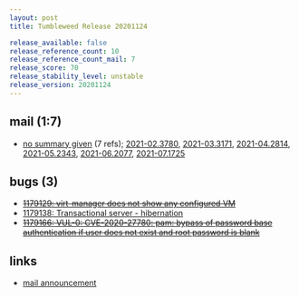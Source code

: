 ```yaml
---
layout: post
title: Tumbleweed Release 20201124

release_available: false
release_reference_count: 10
release_reference_count_mail: 7
release_score: 70
release_stability_level: unstable
release_version: 20201124
---
```


## mail (1:7)

- [no summary given](https://lists.opensuse.org/archives/list/factory@lists.opensuse.org/thread/AS7CVMGC6OGFETGLKZ5HEBEIFKWZ3RKU) (7 refs); [2021-02.3780](https://lists.opensuse.org/archives/list/factory@lists.opensuse.org/thread/AS7CVMGC6OGFETGLKZ5HEBEIFKWZ3RKU), [2021-03.3171](https://lists.opensuse.org/archives/list/factory@lists.opensuse.org/thread/AS7CVMGC6OGFETGLKZ5HEBEIFKWZ3RKU), [2021-04.2814](https://lists.opensuse.org/archives/list/factory@lists.opensuse.org/thread/AS7CVMGC6OGFETGLKZ5HEBEIFKWZ3RKU), [2021-05.2343](https://lists.opensuse.org/archives/list/factory@lists.opensuse.org/thread/AS7CVMGC6OGFETGLKZ5HEBEIFKWZ3RKU), [2021-06.2077](https://lists.opensuse.org/archives/list/factory@lists.opensuse.org/thread/AS7CVMGC6OGFETGLKZ5HEBEIFKWZ3RKU), [2021-07.1725](https://lists.opensuse.org/archives/list/factory@lists.opensuse.org/thread/AS7CVMGC6OGFETGLKZ5HEBEIFKWZ3RKU)

## bugs (3)

<!--more-->

- ~~[1179129: virt-manager does not show any configured VM](https://bugzilla.opensuse.org/show_bug.cgi?id=1179129)~~
- [1179138: Transactional server - hibernation](https://bugzilla.opensuse.org/show_bug.cgi?id=1179138)
- ~~[1179166: VUL-0: CVE-2020-27780: pam: bypass of password base authentication if user does not exist and root password is blank](https://bugzilla.opensuse.org/show_bug.cgi?id=1179166)~~



## links

- [mail announcement](https://lists.opensuse.org/archives/list/factory@lists.opensuse.org/thread/AS7CVMGC6OGFETGLKZ5HEBEIFKWZ3RKU)
